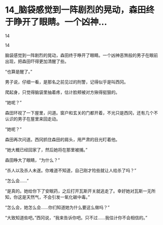 # 14_脑袋感觉到一阵剧烈的晃动，森田终于睁开了眼睛。一个凶神...

14

14

脑袋感觉到一阵剧烈的晃动，森田终于睁开了眼睛。一个凶神恶煞般的男子在眼前出现，把森田吓得更加清醒了些。

“也算是醒了。”

男子说，仔细一看，是那名之前见过的刑警，记得似乎是叫西冈。

爬起身，只觉得脑袋里抽着疼，估计脸颊被对方揪得挺狠的。

“她呢？”

森田环视了一下屋里，问道。窗户和玄关的门都开着，不光只是西冈，还有几个不认识的男子在屋里来回走动。

“她呢？”

森田再次问道。西冈抓住森田的肩头，用严肃的目光盯着他。

“她大概已经回家了，然后她将在那里被捕。”

森田睁大了眼睛，“为什么？”

“杀人以及杀人未遂。你难道不知道，自己刚才险些就让人给杀了吗？”

“怎么会……”

“是真的。她给你下了安眠药，之后打开瓦斯开关就逃走了。幸好她对瓦斯一无所知，你这是天然气，不会引发一氧化碳中毒。”

“怎么会，她怎么会……你们知道她为什么要这么做吗？”

“大致知道些吧。”西冈说，“我来告诉你吧。只不过……我估计你不会相信的。”